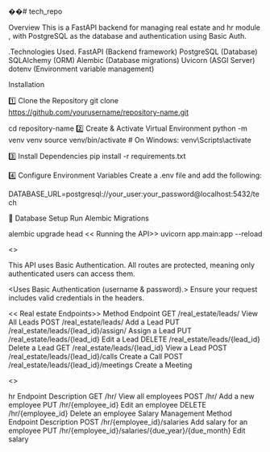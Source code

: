 ��#   t e c h _ r e p o 

  Overview
This is a FastAPI backend for managing real estate and hr module , with PostgreSQL as the database and authentication using Basic Auth.

.Technologies Used.
FastAPI (Backend framework)
PostgreSQL (Database)
SQLAlchemy (ORM)
Alembic (Database migrations)
Uvicorn (ASGI Server)
dotenv (Environment variable management)

 Installation

1️⃣ Clone the Repository
git clone https://github.com/yourusername/repository-name.git

cd repository-name
2️⃣ Create & Activate Virtual Environment
python -m venv venv
source venv/bin/activate  # On Windows: venv\Scripts\activate

3️⃣ Install Dependencies
pip install -r requirements.txt

4️⃣ Configure Environment Variables
Create a .env file and add the following:


DATABASE_URL=postgresql://your_user:your_password@localhost:5432/tech

🔄 Database Setup
Run Alembic Migrations

alembic upgrade head
<< Running the API>>
uvicorn app.main:app --reload

 <<Authentication>>

This API uses Basic Authentication.
All routes are protected, meaning only authenticated users can access them.

<Uses Basic Authentication (username & password).>
Ensure your request includes valid credentials in the headers.

<< Real estate  Endpoints>>
Method	Endpoint	GET	/real_estate/leads/	View All Leads
POST	/real_estate/leads/	Add a Lead
PUT	/real_estate/leads/{lead_id}/assign/	        Assign a Lead
PUT	/real_estate/leads/{lead_id}	         Edit a Lead
DELETE	/real_estate/leads/{lead_id}	     Delete a Lead
GET	/real_estate/leads/{lead_id}	    View a Lead
POST	/real_estate/leads/{lead_id}/calls	    Create a Call
POST	/real_estate/leads/{lead_id}/meetings	Create a Meeting

<<Employee Management>>

hr	Endpoint	Description
GET	/hr/	View all employees
POST	/hr/	Add a new employee
PUT	/hr/{employee_id}	Edit an employee
DELETE	/hr/{employee_id}	Delete an employee
Salary Management
Method	Endpoint	Description
POST	/hr/{employee_id}/salaries	   Add salary for an employee
PUT	/hr/{employee_id}/salaries/{due_year}/{due_month}	 Edit salary

